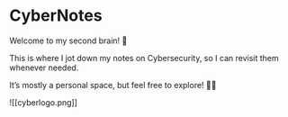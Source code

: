 # CyberNotes


Welcome to my second brain! 🧠

This is where I jot down my notes on Cybersecurity, so I can revisit them whenever needed.

It’s mostly a personal space, but feel free to explore! 👨‍💻

![[cyberlogo.png]]